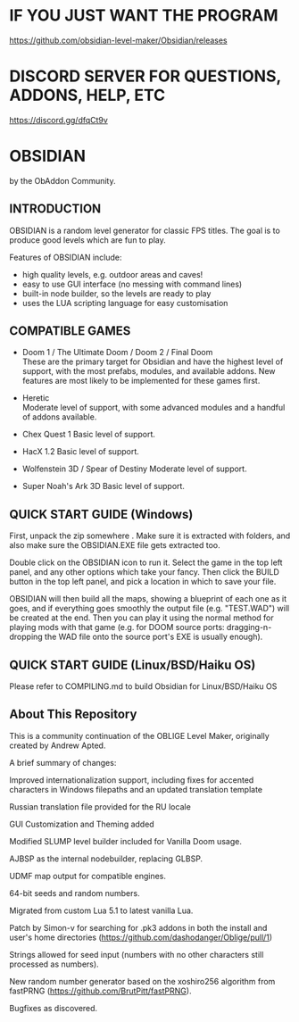 # IF YOU JUST WANT THE PROGRAM
https://github.com/obsidian-level-maker/Obsidian/releases

# DISCORD SERVER FOR QUESTIONS, ADDONS, HELP, ETC
https://discord.gg/dfqCt9v

# OBSIDIAN
by the ObAddon Community.

## INTRODUCTION

OBSIDIAN is a random level generator for classic FPS titles.
The goal is to produce good levels which are fun to play.

Features of OBSIDIAN include:

* high quality levels, e.g. outdoor areas and caves!
* easy to use GUI interface (no messing with command lines)
* built-in node builder, so the levels are ready to play
* uses the LUA scripting language for easy customisation

## COMPATIBLE GAMES

* Doom 1 / The Ultimate Doom / Doom 2 / Final Doom  
  These are the primary target for Obsidian and have the highest level of support, with the most prefabs, modules, and available addons.
  New features are most likely to be implemented for these games first.
    
* Heretic  
  Moderate level of support, with some advanced modules and a handful of addons available.
  
* Chex Quest 1
  Basic level of support.
  
* HacX 1.2
  Basic level of support.
  
* Wolfenstein 3D / Spear of Destiny
  Moderate level of support.
  
* Super Noah's Ark 3D
  Basic level of support. 

## QUICK START GUIDE (Windows)

First, unpack the zip somewhere .  Make sure it is extracted with folders, and also make sure the OBSIDIAN.EXE file gets extracted too.

Double click on the OBSIDIAN icon to run it.  Select the game in the top left panel, and any other options which take your fancy. Then click the BUILD button in the top left panel, and pick a location in which to save your file.

OBSIDIAN will then build all the maps, showing a blueprint of each one as it goes, and if everything goes smoothly the output file (e.g. "TEST.WAD") will be created at the end.  Then you can play it using the normal method for playing mods with that game (e.g. for DOOM source ports: dragging-n-dropping the WAD file onto the source port's EXE is usually enough).

## QUICK START GUIDE (Linux/BSD/Haiku OS)

Please refer to COMPILING.md to build Obsidian for Linux/BSD/Haiku OS

## About This Repository

This is a community continuation of the OBLIGE Level Maker, originally created by Andrew Apted.

A brief summary of changes:

Improved internationalization support, including fixes for accented characters in Windows filepaths and an updated translation template

Russian translation file provided for the RU locale

GUI Customization and Theming added

Modified SLUMP level builder included for Vanilla Doom usage.

AJBSP as the internal nodebuilder, replacing GLBSP.

UDMF map output for compatible engines.

64-bit seeds and random numbers.

Migrated from custom Lua 5.1 to latest vanilla Lua.

Patch by Simon-v for searching for .pk3 addons in both the install and user's home directories (https://github.com/dashodanger/Oblige/pull/1)

Strings allowed for seed input (numbers with no other characters still processed as numbers).

New random number generator based on the xoshiro256 algorithm from fastPRNG (https://github.com/BrutPitt/fastPRNG).

Bugfixes as discovered.
